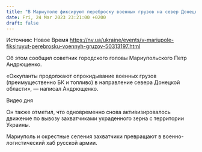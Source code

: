```yaml
---
title: "В Мариуполе фиксируют переброску военных грузов на север Донецкой области"
date: Fri, 24 Mar 2023 23:21:00 +0200
draft: false
---
```

Источник: Новое Время https://nv.ua/ukraine/events/v-mariupole-fiksiruyut-perebrosku-voennyh-gruzov-50313197.html


 Об этом сообщил советник городского головы Мариупольского Петр Андрющенко.

«Оккупанты продолжают опрокидывание военных грузов (преимущественно БК и топливо) в направление севера Донецкой области», — написал Андрющенко.

  Видео дня   

Он также отметил, что одновременно снова активизировалось движение по вывозу захватчиками украденного зерна с территории Украины.



Мариуполь и окрестные селения захватчики превращают в военно-логистический хаб русской армии.
